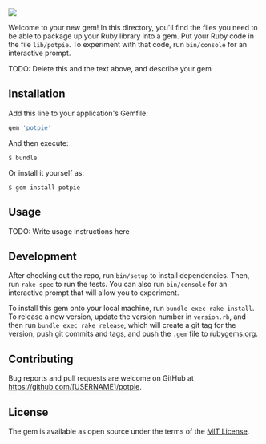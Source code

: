 <img src="https://user-images.githubusercontent.com/8730447/35465962-e09b6fdc-02cd-11e8-88f7-684969565f3c.png"/>

Welcome to your new gem! In this directory, you'll find the files you need to be able to package up your Ruby library into a gem. Put your Ruby code in the file `lib/potpie`. To experiment with that code, run `bin/console` for an interactive prompt.

TODO: Delete this and the text above, and describe your gem

## Installation

Add this line to your application's Gemfile:

```ruby
gem 'potpie'
```

And then execute:

    $ bundle

Or install it yourself as:

    $ gem install potpie

## Usage

TODO: Write usage instructions here

## Development

After checking out the repo, run `bin/setup` to install dependencies. Then, run `rake spec` to run the tests. You can also run `bin/console` for an interactive prompt that will allow you to experiment.

To install this gem onto your local machine, run `bundle exec rake install`. To release a new version, update the version number in `version.rb`, and then run `bundle exec rake release`, which will create a git tag for the version, push git commits and tags, and push the `.gem` file to [rubygems.org](https://rubygems.org).

## Contributing

Bug reports and pull requests are welcome on GitHub at https://github.com/[USERNAME]/potpie.

## License

The gem is available as open source under the terms of the [MIT License](https://opensource.org/licenses/MIT).
